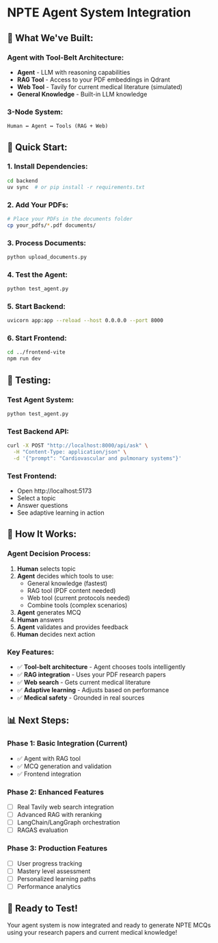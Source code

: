 # NPTE Agent System Integration

## 🎯 **What We've Built:**

### **Agent with Tool-Belt Architecture:**
- **Agent** - LLM with reasoning capabilities
- **RAG Tool** - Access to your PDF embeddings in Qdrant
- **Web Tool** - Tavily for current medical literature (simulated)
- **General Knowledge** - Built-in LLM knowledge

### **3-Node System:**
```
Human ↔ Agent ↔ Tools (RAG + Web)
```

## 🚀 **Quick Start:**

### **1. Install Dependencies:**
```bash
cd backend
uv sync  # or pip install -r requirements.txt
```

### **2. Add Your PDFs:**
```bash
# Place your PDFs in the documents folder
cp your_pdfs/*.pdf documents/
```

### **3. Process Documents:**
```bash
python upload_documents.py
```

### **4. Test the Agent:**
```bash
python test_agent.py
```

### **5. Start Backend:**
```bash
uvicorn app:app --reload --host 0.0.0.0 --port 8000
```

### **6. Start Frontend:**
```bash
cd ../frontend-vite
npm run dev
```

## 🧪 **Testing:**

### **Test Agent System:**
```bash
python test_agent.py
```

### **Test Backend API:**
```bash
curl -X POST "http://localhost:8000/api/ask" \
  -H "Content-Type: application/json" \
  -d '{"prompt": "Cardiovascular and pulmonary systems"}'
```

### **Test Frontend:**
- Open http://localhost:5173
- Select a topic
- Answer questions
- See adaptive learning in action

## 🔧 **How It Works:**

### **Agent Decision Process:**
1. **Human** selects topic
2. **Agent** decides which tools to use:
   - General knowledge (fastest)
   - RAG tool (PDF content needed)
   - Web tool (current protocols needed)
   - Combine tools (complex scenarios)
3. **Agent** generates MCQ
4. **Human** answers
5. **Agent** validates and provides feedback
6. **Human** decides next action

### **Key Features:**
- ✅ **Tool-belt architecture** - Agent chooses tools intelligently
- ✅ **RAG integration** - Uses your PDF research papers
- ✅ **Web search** - Gets current medical literature
- ✅ **Adaptive learning** - Adjusts based on performance
- ✅ **Medical safety** - Grounded in real sources

## 📊 **Next Steps:**

### **Phase 1: Basic Integration (Current)**
- ✅ Agent with RAG tool
- ✅ MCQ generation and validation
- ✅ Frontend integration

### **Phase 2: Enhanced Features**
- [ ] Real Tavily web search integration
- [ ] Advanced RAG with reranking
- [ ] LangChain/LangGraph orchestration
- [ ] RAGAS evaluation

### **Phase 3: Production Features**
- [ ] User progress tracking
- [ ] Mastery level assessment
- [ ] Personalized learning paths
- [ ] Performance analytics

## 🎯 **Ready to Test!**

Your agent system is now integrated and ready to generate NPTE MCQs using your research papers and current medical knowledge! 